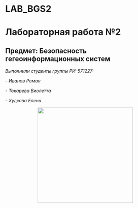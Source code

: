 # LAB_BGS2
# Лабораторная работа №2
## Предмет: Безопасность гегеоинформационных систем
 *Выполнили студенты группы РИ-571227:*
 
 *- Иванов Роман*
 
 *- Токарева Виолетта*
 
 *- Худкова Елена*
 
 
<div id="header" align="center">
  <img src="https://media.giphy.com/media/lQ7l3COBczbm8cC0WD/giphy.gif" width="300" height="300"/>
</div>
